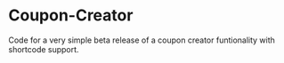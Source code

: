 # Coupon-Creator
Code for a very simple beta release of a coupon creator funtionality with shortcode support.
